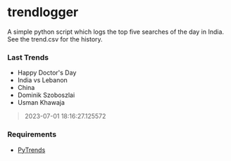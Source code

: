 # trendlogger
A simple python script which logs the top five searches of the day in India.<br>See the trend.csv for the history.<br>

<!-- Last Trends -->
### Last Trends
* Happy Doctor's Day
* India vs Lebanon
* China
* Dominik Szoboszlai
* Usman Khawaja
> 2023-07-01 18:16:27.125572

<!-- Requirements -->
### Requirements
* [PyTrends](https://github.com/dreyco676/pytrends)
